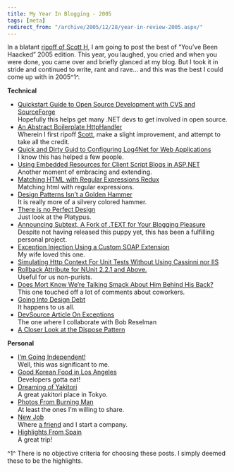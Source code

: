```yaml
---
title: My Year In Blogging - 2005
tags: [meta]
redirect_from: "/archive/2005/12/28/year-in-review-2005.aspx/"
---
```


In a blatant [ripoff of Scott
H](http://www.hanselman.com/blog/ "Scott hanselman’s Blog"), I am going
to post the best of “You’ve Been Haacked” 2005 edition. This year, you
laughed, you cried and when you were done, you came over and briefly
glanced at my blog. But I took it in stride and continued to write, rant
and rave... and this was the best I could come up with in 2005^1^.

**Technical**

-   [Quickstart Guide to Open Source Development with CVS and
    SourceForge](https://haacked.com/archive/2005/05/12/3178.aspx "Quickstart Guide to Open Source Development with CVS and SourceForge")\
     Hopefully this helps get many .NET devs to get involved in open
    source.
-   [An Abstract Boilerplate
    HttpHandler](https://haacked.com/archive/2005/03/17/2394.aspx "An Abstract Boilerplate HttpHandler")\
     Wherein I first ripoff
    [Scott](http://www.hanselman.com/blog/ "Scott hanselman’s Blog"),
    make a slight improvement, and attempt to take all the credit.
-   [Quick and Dirty Guid to Configuring Log4Net for Web
    Applications](https://haacked.com/archive/2005/03/07/2317.aspx "Configuring Log4Net for the Web")\
    I know this has helped a few people.
-   [Using Embedded Resources for Client Script Blogs in
    ASP.NET](https://haacked.com/archive/2005/04/29/2879.aspx "Embedded Resources for ASP.NET")\
    Another moment of embracing and extending.
-   [Matching HTML with Regular Expressions
    Redux](https://haacked.com/archive/2005/04/22/2784.aspx "Matching HTML With Regex")\
    Matching html with regular expressions.
-   [Design Patterns Isn’t a Golden
    Hammer](https://haacked.com/archive/2005/05/31/3935.aspx)\
    It is really more of a silvery colored hammer.
-   [There is no Perfect
    Design](https://haacked.com/archive/2005/05/31/ThereIsNoPerfectDesign.aspx)\
    Just look at the Platypus.
-   [Announcing Subtext, A Fork of .TEXT for Your Blogging
    Pleasure](https://haacked.com/archive/2005/05/04/2953.aspx)\
    Despite not having released this puppy yet, this has been a
    fulfilling personal project.
-   [Exception Injection Using a Custom SOAP
    Extension](https://haacked.com/archive/2005/06/29/ExceptionInjectionUsingCustomSoapExtension.aspx "Exception Injection Using a Custom SOAP Extension")\
    My wife loved this one.
-   [Simulating Http Context For Unit Tests Without Using Cassinni nor
    IIS](https://haacked.com/archive/2005/06/11/4617.aspx "Simulating Http Context")
-   [Rollback Attribute for NUnit 2.2.1 and
    Above.](https://haacked.com/archive/2005/06/10/4580.aspx "NUnit Rollback")\
    Useful for us non-purists.
-   [Does Mort Know We’re Talking Smack About Him Behind His
    Back?](https://haacked.com/archive/2005/08/03/9210.aspx "Does Mort Know")\
    This one touched off a lot of comments about coworkers.
-   [Going Into Design
    Debt](https://haacked.com/archive/2005/09/24/10336.aspx "Design Debt")\
    It happens to us all.
-   [DevSource Article On
    Exceptions](https://haacked.com/archive/2005/11/17/DevSourceArticleOnExceptions.aspx)\
    The one where I collaborate with Bob Reselman
-   [A Closer Look at the Dispose
    Pattern](https://haacked.com/archive/2005/11/18/ACloserLookAtDisposePattern.aspx "Dispose Pattern")

**Personal**

-   [I’m Going
    Independent!](https://haacked.com/archive/2005/02/22/2168.aspx "I’m Going Indepdendent!")\
     Well, this was significant to me.
-   [Good Korean Food in Los
    Angeles](https://haacked.com/archive/2005/03/17/2400.aspx "Good Korean Food in Los Angeles")
    \
     Developers gotta eat!
-   [Dreaming of
    Yakitori](https://haacked.com/archive/2005/08/05/9226.aspx "Yakitori")\
    A great yakitori place in Tokyo.
-   [Photos From Burning
    Man](https://haacked.com/archive/2005/09/10/10019.aspx "Photos From Burning Man")\
    At least the ones I’m willing to share.
-   [New
    Job](https://haacked.com/archive/2005/09/13/10065.aspx "New Job") \
    Where [a friend](http://micahdylan.com/ "Micah Dylan’s Blog") and I
    start a company.
-   [Highlights From
    Spain](https://haacked.com/archive/2005/11/29/11266.aspx "Highlights From Spain")\
    A great trip!

^1^ There is no objective criteria for choosing these posts. I simply
deemed these to be the highlights.

